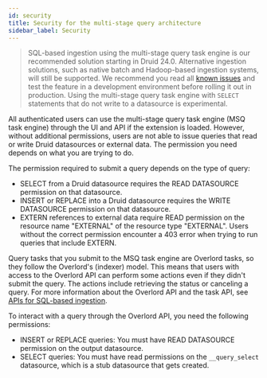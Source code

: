 ```yaml
---
id: security
title: Security for the multi-stage query architecture
sidebar_label: Security
---
```


> SQL-based ingestion using the multi-stage query task engine is our recommended solution starting in Druid 24.0. Alternative ingestion solutions, such as native batch and Hadoop-based ingestion systems, will still be supported. We recommend you read all [known issues](./msq-known-issues.md) and test the feature in a development environment before rolling it out in production. Using the multi-stage query task engine with `SELECT` statements that do not write to a datasource is experimental.

All authenticated users can use the multi-stage query task engine (MSQ task engine) through the UI and API if the extension is loaded. However, without additional permissions, users are not able to issue queries that read or write Druid datasources or external data. The permission you need depends on what you are trying to do.

The permission required to submit a query depends on the type of query:

  - SELECT from a Druid datasource requires the READ DATASOURCE permission on that
  datasource.
  - INSERT or REPLACE into a Druid datasource requires the WRITE DATASOURCE permission on that
  datasource.
  - EXTERN references to external data require READ permission on the resource name "EXTERNAL" of the resource type "EXTERNAL". Users without the correct permission encounter a 403 error when trying to run queries that include EXTERN.

Query tasks that you submit to the MSQ task engine are Overlord tasks, so they follow the Overlord's (indexer) model. This means that users with access to the Overlord API can perform some actions even if they didn't submit the query. The actions include retrieving the status or canceling a query. For more information about the Overlord API and the task API, see [APIs for SQL-based ingestion](./msq-api.md).

To interact with a query through the Overlord API, you need the following permissions:

- INSERT or REPLACE queries: You must have READ DATASOURCE permission on the output datasource.
- SELECT queries: You must have read permissions on the `__query_select` datasource, which is a stub datasource that gets created.
